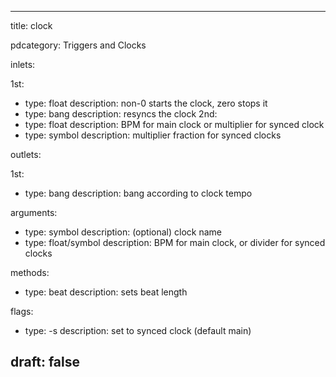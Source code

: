 --- 


title: clock

pdcategory: Triggers and Clocks

inlets:

  1st:
  - type: float
    description: non-0 starts the clock, zero stops it
  - type: bang
    description: resyncs the clock
  2nd:
  - type: float
    description: BPM for main clock or multiplier for synced clock
  - type: symbol
    description: multiplier fraction for synced clocks

outlets:

  1st:
  - type: bang
    description: bang according to clock tempo

arguments:
  - type: symbol
    description: (optional) clock name
  - type: float/symbol
    description: BPM for main clock, or divider for synced clocks

methods:
  - type: beat <float>
    description: sets beat length

flags:
  - type: -s
    description: set to synced clock (default main)

draft: false
---